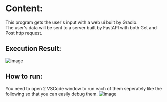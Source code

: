 # Content:
This program gets the user's input with a web ui built by Gradio.\
The user's data will be sent to a server built by FastAPI with both Get and Post http request.
## Execution Result:
![image](https://github.com/user-attachments/assets/c30952a9-59b2-4f1f-bd0e-1ce2be560573)

## How to run:
You need to open 2 VSCode window to run each of them seperately like the following so that you can easily debug them.
![image](https://github.com/user-attachments/assets/5377050e-e515-46f8-8e4f-f9e9e63d93a1)
